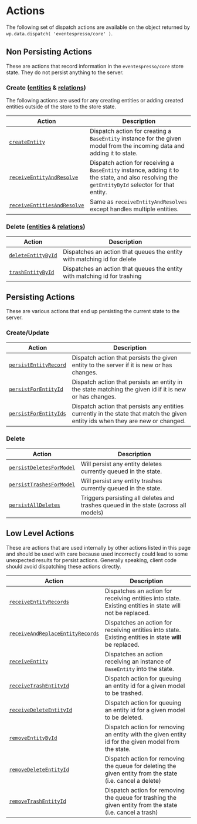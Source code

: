 # Actions
The following set of dispatch actions are available on the object returned by `wp.data.dispatch( 'eventespresso/core' )`.

## Non Persisting Actions
These are actions that record information in the `eventespresso/core` store state.  They do not persist anything to the server.

### Create ([entities](./entities/create.md) & [relations](./relations/create.md))
The following actions are used for any creating entities or adding created entities outside of the store to the store state.

| Action                                                                                         |       Description                                                                                                                                    |
| -----------------------------------------------------------------------------------------------| -----------------------------------------------------------------------------------------------------------------------------------------------------|
| [`createEntity`](./entities/create.md#createentity-modelname-entity-)                          |       Dispatch action for creating a `BaseEntity` instance for the given model from the incoming data and adding it to state.                        |
| [`receiveEntityAndResolve`](./entities/create.md#receiveentityandresolve-entity-)              |       Dispatch action for receiving a `BaseEntity` instance, adding it to the state, and also resolving the `getEntityById` selector for that entity.|
| [`receiveEntitiesAndResolve`](./entities/create.md#receiveentitiesandresolve-modelname-entity-)|       Same as `receiveEntityAndResolves` except handles multiple entities.                                                                           |

### Delete ([entities](./entities/delete.md) & [relations](./relations/delete.md))

| Action                                                                         | Description                                                               |
| -------------------------------------------------------------------------------| ------------------------------------------------------------------------- |
| [`deleteEntityById`](./entities/delete.md#deleteentitybyid-modelname-entityid-)| Dispatches an action that queues the entity with matching id for delete   |
| [`trashEntityById`](./entities/delete.md#trashentitybyid-modelname-entityid-)  | Dispatches an action that queues the entity with matching id for trashing |

## Persisting Actions
These are various actions that end up persisting the current state to the server.

### Create/Update

| Action                                                                                   |Description                                                                                                                     |
| -----------------------------------------------------------------------------------------|------------------------------------------------------------------------------------------------------------------------------- |
| [`persistEntityRecord`](./entities/persist.md#persistentityrecord-modelname-entity-)     |Dispatch action that persists the given entity to the server if it is new or has changes.                                       |
| [`persistForEntityId`](./entities/persist.md#persistforentityid-modelname-entityid-)     |Dispatch action that persists an entity in the state matching the given id if it is new or has changes.                         |
| [`persistForEntityIds`](./entities/persist.md#persistforentityids-modelname-entityids---)|Dispatch action that persists any entities currently in the state that match the given entity ids when they are new or changed. |

### Delete

| Action                                                                             | Description                                                                        |
| -----------------------------------------------------------------------------------| -----------------------------------------------------------------------------------|
| [`persistDeletesForModel`](./entities/persist.md#persistdeletesformodel-modelname-)| Will persist any entity deletes currently queued in the state.                     |
| [`persistTrashesForModel`](./entities/persist.md#persisttrashesformodel-modelname-)| Will persist any entity trashes currently queued in the state.                     |
| [`persistAllDeletes`](./entities/persist.md#persistalldeletes--)                   | Triggers persisting all deletes and trashes queued in the state (across all models)|

## Low Level Actions
These are actions that are used internally by other actions listed in this page and should be used with care because used incorrectly could lead to some unexpected results for persist actions.  Generally speaking, client code should avoid dispatching these actions directly.

| Action                                                                                                          | Description                                                                                                |
| ----------------------------------------------------------------------------------------------------------------| ---------------------------------------------------------------------------------------------------------- |
| [`receiveEntityRecords`](./entities/low-level.md#receiveentityrecords-modelname-entities---)                    | Dispatches an action for receiving entities into state. Existing entities in state will not be replaced.   |
| [`receiveAndReplaceEntityRecords`](./entities/low-level.md#receiveandreplaceentityrecords-modelname-entities---)| Dispatches an action for receiving entities into state. Existing entities in state **will** be replaced.   |
| [`receiveEntity`](./entities/low-level.md#receiveentity-entity-)                                                | Dispatches an action receiving an instance of `BaseEntity` into the state.                                 |
| [`receiveTrashEntityId`](./entities/low-level.md#receivetrashentityid-modelname-entityid-)                      | Dispatch action for queuing an entity id for a given model to be trashed.                                  |
| [`receiveDeleteEntityId`](./entities/low-level.md#receivedeleteentityid-modelname-entityid-)                    | Dispatch action for queuing an entity id for a given model to be deleted.                                  |
| [`removeEntityById`](./entities/low-level.md#removeentitybyid-modelname-entityid-)                              | Dispatch action for removing an entity with the given entity id for the given model from the state.        |
| [`removeDeleteEntityId`](./entities/low-level.md#removedeleteentityid-modelname-entityid-)                      | Dispatch action for removing the queue for deleting the given entity from the state (i.e. cancel a delete) |
| [`removeTrashEntityId`](./entities/low-level.md#removetrashentityid-modelname-entityid-)                        | Dispatch action for removing the queue for trashing the given entity from the state (i.e. cancel a trash)  |